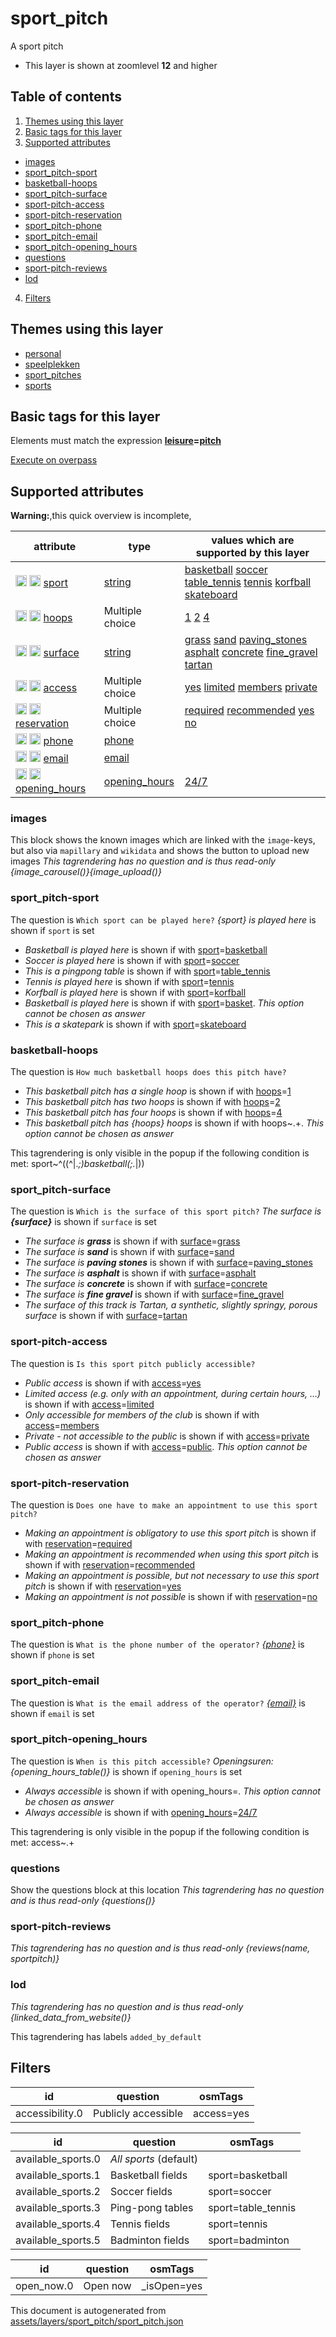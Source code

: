 [//]: # (WARNING: this file is automatically generated. Please find the sources at the bottom and edit those sources)

# sport_pitch




A sport pitch






 - This layer is shown at zoomlevel **12** and higher



## Table of contents

1. [Themes using this layer](#themes-using-this-layer)
2. [Basic tags for this layer](#basic-tags-for-this-layer)
3. [Supported attributes](#supported-attributes)
  - [images](#images)
  - [sport_pitch-sport](#sport_pitch-sport)
  - [basketball-hoops](#basketball-hoops)
  - [sport_pitch-surface](#sport_pitch-surface)
  - [sport-pitch-access](#sport-pitch-access)
  - [sport-pitch-reservation](#sport-pitch-reservation)
  - [sport_pitch-phone](#sport_pitch-phone)
  - [sport_pitch-email](#sport_pitch-email)
  - [sport_pitch-opening_hours](#sport_pitch-opening_hours)
  - [questions](#questions)
  - [sport-pitch-reviews](#sport-pitch-reviews)
  - [lod](#lod)
4. [Filters](#filters)

## Themes using this layer



 - [personal](https://mapcomplete.org/personal)
 - [speelplekken](https://mapcomplete.org/speelplekken)
 - [sport_pitches](https://mapcomplete.org/sport_pitches)
 - [sports](https://mapcomplete.org/sports)



## Basic tags for this layer

Elements must match the expression **<a href='https://wiki.openstreetmap.org/wiki/Key:leisure' target='_blank'>leisure</a>=<a href='https://wiki.openstreetmap.org/wiki/Tag:leisure%3Dpitch' target='_blank'>pitch</a>**

[Execute on overpass](http://overpass-turbo.eu/?Q=%5Bout%3Ajson%5D%5Btimeout%3A90%5D%3B%28%20%20%20%20nwr%5B%22leisure%22%3D%22pitch%22%5D%28%7B%7Bbbox%7D%7D%29%3B%0A%29%3Bout%20body%3B%3E%3Bout%20skel%20qt%3B)

## Supported attributes

**Warning:**,this quick overview is incomplete,

| attribute | type | values which are supported by this layer |
-----|-----|----- |
| <a target="_blank" href='https://taginfo.openstreetmap.org/keys/sport#values'><img src='https://mapcomplete.org/assets/svg/search.svg' height='18px'></a> <a target="_blank" href='https://taghistory.raifer.tech/?#***/sport/'><img src='https://mapcomplete.org/assets/svg/statistics.svg' height='18px'></a> [sport](https://wiki.openstreetmap.org/wiki/Key:sport) | [string](../SpecialInputElements.md#string) | [basketball](https://wiki.openstreetmap.org/wiki/Tag:sport%3Dbasketball) [soccer](https://wiki.openstreetmap.org/wiki/Tag:sport%3Dsoccer) [table_tennis](https://wiki.openstreetmap.org/wiki/Tag:sport%3Dtable_tennis) [tennis](https://wiki.openstreetmap.org/wiki/Tag:sport%3Dtennis) [korfball](https://wiki.openstreetmap.org/wiki/Tag:sport%3Dkorfball) [skateboard](https://wiki.openstreetmap.org/wiki/Tag:sport%3Dskateboard) |
| <a target="_blank" href='https://taginfo.openstreetmap.org/keys/hoops#values'><img src='https://mapcomplete.org/assets/svg/search.svg' height='18px'></a> <a target="_blank" href='https://taghistory.raifer.tech/?#***/hoops/'><img src='https://mapcomplete.org/assets/svg/statistics.svg' height='18px'></a> [hoops](https://wiki.openstreetmap.org/wiki/Key:hoops) | Multiple choice | [1](https://wiki.openstreetmap.org/wiki/Tag:hoops%3D1) [2](https://wiki.openstreetmap.org/wiki/Tag:hoops%3D2) [4](https://wiki.openstreetmap.org/wiki/Tag:hoops%3D4) |
| <a target="_blank" href='https://taginfo.openstreetmap.org/keys/surface#values'><img src='https://mapcomplete.org/assets/svg/search.svg' height='18px'></a> <a target="_blank" href='https://taghistory.raifer.tech/?#***/surface/'><img src='https://mapcomplete.org/assets/svg/statistics.svg' height='18px'></a> [surface](https://wiki.openstreetmap.org/wiki/Key:surface) | [string](../SpecialInputElements.md#string) | [grass](https://wiki.openstreetmap.org/wiki/Tag:surface%3Dgrass) [sand](https://wiki.openstreetmap.org/wiki/Tag:surface%3Dsand) [paving_stones](https://wiki.openstreetmap.org/wiki/Tag:surface%3Dpaving_stones) [asphalt](https://wiki.openstreetmap.org/wiki/Tag:surface%3Dasphalt) [concrete](https://wiki.openstreetmap.org/wiki/Tag:surface%3Dconcrete) [fine_gravel](https://wiki.openstreetmap.org/wiki/Tag:surface%3Dfine_gravel) [tartan](https://wiki.openstreetmap.org/wiki/Tag:surface%3Dtartan) |
| <a target="_blank" href='https://taginfo.openstreetmap.org/keys/access#values'><img src='https://mapcomplete.org/assets/svg/search.svg' height='18px'></a> <a target="_blank" href='https://taghistory.raifer.tech/?#***/access/'><img src='https://mapcomplete.org/assets/svg/statistics.svg' height='18px'></a> [access](https://wiki.openstreetmap.org/wiki/Key:access) | Multiple choice | [yes](https://wiki.openstreetmap.org/wiki/Tag:access%3Dyes) [limited](https://wiki.openstreetmap.org/wiki/Tag:access%3Dlimited) [members](https://wiki.openstreetmap.org/wiki/Tag:access%3Dmembers) [private](https://wiki.openstreetmap.org/wiki/Tag:access%3Dprivate) |
| <a target="_blank" href='https://taginfo.openstreetmap.org/keys/reservation#values'><img src='https://mapcomplete.org/assets/svg/search.svg' height='18px'></a> <a target="_blank" href='https://taghistory.raifer.tech/?#***/reservation/'><img src='https://mapcomplete.org/assets/svg/statistics.svg' height='18px'></a> [reservation](https://wiki.openstreetmap.org/wiki/Key:reservation) | Multiple choice | [required](https://wiki.openstreetmap.org/wiki/Tag:reservation%3Drequired) [recommended](https://wiki.openstreetmap.org/wiki/Tag:reservation%3Drecommended) [yes](https://wiki.openstreetmap.org/wiki/Tag:reservation%3Dyes) [no](https://wiki.openstreetmap.org/wiki/Tag:reservation%3Dno) |
| <a target="_blank" href='https://taginfo.openstreetmap.org/keys/phone#values'><img src='https://mapcomplete.org/assets/svg/search.svg' height='18px'></a> <a target="_blank" href='https://taghistory.raifer.tech/?#***/phone/'><img src='https://mapcomplete.org/assets/svg/statistics.svg' height='18px'></a> [phone](https://wiki.openstreetmap.org/wiki/Key:phone) | [phone](../SpecialInputElements.md#phone) |  |
| <a target="_blank" href='https://taginfo.openstreetmap.org/keys/email#values'><img src='https://mapcomplete.org/assets/svg/search.svg' height='18px'></a> <a target="_blank" href='https://taghistory.raifer.tech/?#***/email/'><img src='https://mapcomplete.org/assets/svg/statistics.svg' height='18px'></a> [email](https://wiki.openstreetmap.org/wiki/Key:email) | [email](../SpecialInputElements.md#email) |  |
| <a target="_blank" href='https://taginfo.openstreetmap.org/keys/opening_hours#values'><img src='https://mapcomplete.org/assets/svg/search.svg' height='18px'></a> <a target="_blank" href='https://taghistory.raifer.tech/?#***/opening_hours/'><img src='https://mapcomplete.org/assets/svg/statistics.svg' height='18px'></a> [opening_hours](https://wiki.openstreetmap.org/wiki/Key:opening_hours) | [opening_hours](../SpecialInputElements.md#opening_hours) | [24/7](https://wiki.openstreetmap.org/wiki/Tag:opening_hours%3D24/7) |




### images
This block shows the known images which are linked with the `image`-keys, but also via `mapillary` and `wikidata` and shows the button to upload new images
_This tagrendering has no question and is thus read-only_
*{image_carousel()}{image_upload()}*




### sport_pitch-sport

The question is `Which sport can be played here?`
*{sport} is played here* is shown if `sport` is set


 -  *Basketball is played here* is shown if with <a href='https://wiki.openstreetmap.org/wiki/Key:sport' target='_blank'>sport</a>=<a href='https://wiki.openstreetmap.org/wiki/Tag:sport%3Dbasketball' target='_blank'>basketball</a>
 -  *Soccer is played here* is shown if with <a href='https://wiki.openstreetmap.org/wiki/Key:sport' target='_blank'>sport</a>=<a href='https://wiki.openstreetmap.org/wiki/Tag:sport%3Dsoccer' target='_blank'>soccer</a>
 -  *This is a pingpong table* is shown if with <a href='https://wiki.openstreetmap.org/wiki/Key:sport' target='_blank'>sport</a>=<a href='https://wiki.openstreetmap.org/wiki/Tag:sport%3Dtable_tennis' target='_blank'>table_tennis</a>
 -  *Tennis is played here* is shown if with <a href='https://wiki.openstreetmap.org/wiki/Key:sport' target='_blank'>sport</a>=<a href='https://wiki.openstreetmap.org/wiki/Tag:sport%3Dtennis' target='_blank'>tennis</a>
 -  *Korfball is played here* is shown if with <a href='https://wiki.openstreetmap.org/wiki/Key:sport' target='_blank'>sport</a>=<a href='https://wiki.openstreetmap.org/wiki/Tag:sport%3Dkorfball' target='_blank'>korfball</a>
 -  *Basketball is played here* is shown if with <a href='https://wiki.openstreetmap.org/wiki/Key:sport' target='_blank'>sport</a>=<a href='https://wiki.openstreetmap.org/wiki/Tag:sport%3Dbasket' target='_blank'>basket</a>. _This option cannot be chosen as answer_
 -  *This is a skatepark* is shown if with <a href='https://wiki.openstreetmap.org/wiki/Key:sport' target='_blank'>sport</a>=<a href='https://wiki.openstreetmap.org/wiki/Tag:sport%3Dskateboard' target='_blank'>skateboard</a>





### basketball-hoops

The question is `How much basketball hoops does this pitch have?`



 -  *This basketball pitch has a single hoop* is shown if with <a href='https://wiki.openstreetmap.org/wiki/Key:hoops' target='_blank'>hoops</a>=<a href='https://wiki.openstreetmap.org/wiki/Tag:hoops%3D1' target='_blank'>1</a>
 -  *This basketball pitch has two hoops* is shown if with <a href='https://wiki.openstreetmap.org/wiki/Key:hoops' target='_blank'>hoops</a>=<a href='https://wiki.openstreetmap.org/wiki/Tag:hoops%3D2' target='_blank'>2</a>
 -  *This basketball pitch has four hoops* is shown if with <a href='https://wiki.openstreetmap.org/wiki/Key:hoops' target='_blank'>hoops</a>=<a href='https://wiki.openstreetmap.org/wiki/Tag:hoops%3D4' target='_blank'>4</a>
 -  *This basketball pitch has {hoops} hoops* is shown if with hoops~.+. _This option cannot be chosen as answer_


This tagrendering is only visible in the popup if the following condition is met: sport~^((^|.*;)basketball(;.*|$))$


### sport_pitch-surface

The question is `Which is the surface of this sport pitch?`
*The surface is <b>{surface}</b>* is shown if `surface` is set


 -  *The surface is <b>grass</b>* is shown if with <a href='https://wiki.openstreetmap.org/wiki/Key:surface' target='_blank'>surface</a>=<a href='https://wiki.openstreetmap.org/wiki/Tag:surface%3Dgrass' target='_blank'>grass</a>
 -  *The surface is <b>sand</b>* is shown if with <a href='https://wiki.openstreetmap.org/wiki/Key:surface' target='_blank'>surface</a>=<a href='https://wiki.openstreetmap.org/wiki/Tag:surface%3Dsand' target='_blank'>sand</a>
 -  *The surface is <b>paving stones</b>* is shown if with <a href='https://wiki.openstreetmap.org/wiki/Key:surface' target='_blank'>surface</a>=<a href='https://wiki.openstreetmap.org/wiki/Tag:surface%3Dpaving_stones' target='_blank'>paving_stones</a>
 -  *The surface is <b>asphalt</b>* is shown if with <a href='https://wiki.openstreetmap.org/wiki/Key:surface' target='_blank'>surface</a>=<a href='https://wiki.openstreetmap.org/wiki/Tag:surface%3Dasphalt' target='_blank'>asphalt</a>
 -  *The surface is <b>concrete</b>* is shown if with <a href='https://wiki.openstreetmap.org/wiki/Key:surface' target='_blank'>surface</a>=<a href='https://wiki.openstreetmap.org/wiki/Tag:surface%3Dconcrete' target='_blank'>concrete</a>
 -  *The surface is <b>fine gravel</b>* is shown if with <a href='https://wiki.openstreetmap.org/wiki/Key:surface' target='_blank'>surface</a>=<a href='https://wiki.openstreetmap.org/wiki/Tag:surface%3Dfine_gravel' target='_blank'>fine_gravel</a>
 -  *The surface of this track is Tartan, a synthetic, slightly springy, porous surface* is shown if with <a href='https://wiki.openstreetmap.org/wiki/Key:surface' target='_blank'>surface</a>=<a href='https://wiki.openstreetmap.org/wiki/Tag:surface%3Dtartan' target='_blank'>tartan</a>





### sport-pitch-access

The question is `Is this sport pitch publicly accessible?`



 -  *Public access* is shown if with <a href='https://wiki.openstreetmap.org/wiki/Key:access' target='_blank'>access</a>=<a href='https://wiki.openstreetmap.org/wiki/Tag:access%3Dyes' target='_blank'>yes</a>
 -  *Limited access (e.g. only with an appointment, during certain hours, …)* is shown if with <a href='https://wiki.openstreetmap.org/wiki/Key:access' target='_blank'>access</a>=<a href='https://wiki.openstreetmap.org/wiki/Tag:access%3Dlimited' target='_blank'>limited</a>
 -  *Only accessible for members of the club* is shown if with <a href='https://wiki.openstreetmap.org/wiki/Key:access' target='_blank'>access</a>=<a href='https://wiki.openstreetmap.org/wiki/Tag:access%3Dmembers' target='_blank'>members</a>
 -  *Private - not accessible to the public* is shown if with <a href='https://wiki.openstreetmap.org/wiki/Key:access' target='_blank'>access</a>=<a href='https://wiki.openstreetmap.org/wiki/Tag:access%3Dprivate' target='_blank'>private</a>
 -  *Public access* is shown if with <a href='https://wiki.openstreetmap.org/wiki/Key:access' target='_blank'>access</a>=<a href='https://wiki.openstreetmap.org/wiki/Tag:access%3Dpublic' target='_blank'>public</a>. _This option cannot be chosen as answer_





### sport-pitch-reservation

The question is `Does one have to make an appointment to use this sport pitch?`



 -  *Making an appointment is obligatory to use this sport pitch* is shown if with <a href='https://wiki.openstreetmap.org/wiki/Key:reservation' target='_blank'>reservation</a>=<a href='https://wiki.openstreetmap.org/wiki/Tag:reservation%3Drequired' target='_blank'>required</a>
 -  *Making an appointment is recommended when using this sport pitch* is shown if with <a href='https://wiki.openstreetmap.org/wiki/Key:reservation' target='_blank'>reservation</a>=<a href='https://wiki.openstreetmap.org/wiki/Tag:reservation%3Drecommended' target='_blank'>recommended</a>
 -  *Making an appointment is possible, but not necessary to use this sport pitch* is shown if with <a href='https://wiki.openstreetmap.org/wiki/Key:reservation' target='_blank'>reservation</a>=<a href='https://wiki.openstreetmap.org/wiki/Tag:reservation%3Dyes' target='_blank'>yes</a>
 -  *Making an appointment is not possible* is shown if with <a href='https://wiki.openstreetmap.org/wiki/Key:reservation' target='_blank'>reservation</a>=<a href='https://wiki.openstreetmap.org/wiki/Tag:reservation%3Dno' target='_blank'>no</a>





### sport_pitch-phone

The question is `What is the phone number of the operator?`
*<a href='tel:{phone}'>{phone}</a>* is shown if `phone` is set




### sport_pitch-email

The question is `What is the email address of the operator?`
*<a href='mailto:{email}' target='_blank' rel='noopener'>{email}</a>* is shown if `email` is set




### sport_pitch-opening_hours

The question is `When is this pitch accessible?`
*Openingsuren: {opening_hours_table()}* is shown if `opening_hours` is set


 -  *Always accessible* is shown if with opening_hours=. _This option cannot be chosen as answer_
 -  *Always accessible* is shown if with <a href='https://wiki.openstreetmap.org/wiki/Key:opening_hours' target='_blank'>opening_hours</a>=<a href='https://wiki.openstreetmap.org/wiki/Tag:opening_hours%3D24/7' target='_blank'>24/7</a>


This tagrendering is only visible in the popup if the following condition is met: access~.+


### questions
Show the questions block at this location
_This tagrendering has no question and is thus read-only_
*{questions()}*




### sport-pitch-reviews

_This tagrendering has no question and is thus read-only_
*{reviews(name, sportpitch)}*




### lod

_This tagrendering has no question and is thus read-only_
*{linked_data_from_website()}*


This tagrendering has labels 
`added_by_default`

## Filters



| id | question | osmTags |
-----|-----|----- |
| accessibility.0 | Publicly accessible | access=yes | access=public | access= |






| id | question | osmTags |
-----|-----|----- |
| available_sports.0 | *All sports* (default) |  |
| available_sports.1 | Basketball fields | sport=basketball |
| available_sports.2 | Soccer fields | sport=soccer |
| available_sports.3 | Ping-pong tables | sport=table_tennis |
| available_sports.4 | Tennis fields | sport=tennis |
| available_sports.5 | Badminton fields | sport=badminton |






| id | question | osmTags |
-----|-----|----- |
| open_now.0 | Open now | _isOpen=yes |




This document is autogenerated from [assets/layers/sport_pitch/sport_pitch.json](https://github.com/pietervdvn/MapComplete/blob/develop/assets/layers/sport_pitch/sport_pitch.json)
